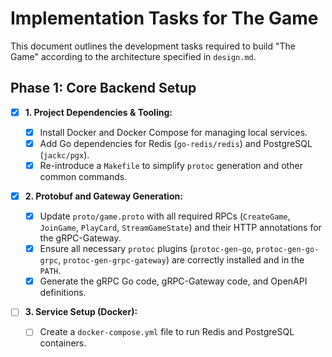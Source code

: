 # Implementation Tasks for The Game

This document outlines the development tasks required to build "The Game" according to the architecture specified in `design.md`.

## Phase 1: Core Backend Setup

- [x] **1. Project Dependencies & Tooling:**

  - [x] Install Docker and Docker Compose for managing local services.
  - [x] Add Go dependencies for Redis (`go-redis/redis`) and PostgreSQL (`jackc/pgx`).
  - [x] Re-introduce a `Makefile` to simplify `protoc` generation and other common commands.

- [x] **2. Protobuf and Gateway Generation:**

  - [x] Update `proto/game.proto` with all required RPCs (`CreateGame`, `JoinGame`, `PlayCard`, `StreamGameState`) and their HTTP annotations for the gRPC-Gateway.
  - [x] Ensure all necessary `protoc` plugins (`protoc-gen-go`, `protoc-gen-go-grpc`, `protoc-gen-grpc-gateway`) are correctly installed and in the `PATH`.
  - [x] Generate the gRPC Go code, gRPC-Gateway code, and OpenAPI definitions.

- [ ] **3. Service Setup (Docker):**
  - [ ] Create a `docker-compose.yml` file to run Redis and PostgreSQL containers.
